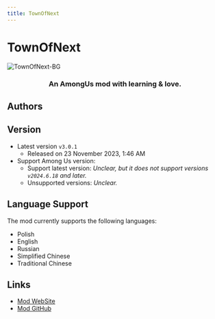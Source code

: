 ```yaml
---
title: TownOfNext
---
```

# TownOfNext
![TownOfNext-BG](/Image/TownOfNext.jpg)

<div align="center">
<h3>An AmongUs mod with learning & love.</h3>
</div>

<script setup>
import { VPTeamMembers } from 'vitepress/theme'

const members = [
  {
    avatar: '/Image/KARPED1EM.png',
    name: 'KARPED1EM',
    title: 'Developer',
    links: [
      { icon: 'github', link: 'https://github.com/KARPED1EM' },
    ]
  }
]

</script>

## Authors

<div align="center">
<VPTeamMembers size="small" :members="members" />
</div>

## Version
- Latest version `v3.0.1`
  - Released on 23 November 2023, 1:46 AM
- Support Among Us version:
    - Support latest version: *Unclear, but it does not support versions `v2024.6.18` and later.*
    - Unsupported versions: *Unclear.*

## Language Support
The mod currently supports the following languages:
- Polish
- English
- Russian
- Simplified Chinese
- Traditional Chinese

## Links

- [Mod WebSite](https://tonx.cc)
- [Mod GitHub](https://github.com/KARPED1EM/TownOfNext)